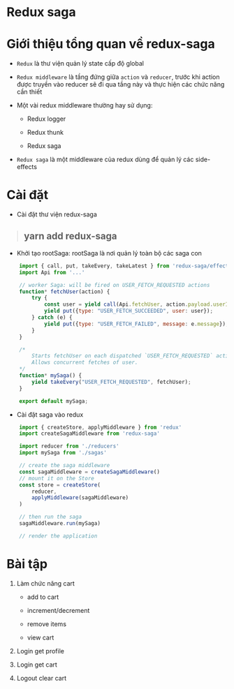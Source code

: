 # Redux saga

# Giới thiệu tổng quan về redux-saga

- `Redux` là thư viện quản lý state cấp độ global

- `Redux middleware` là tầng đứng giữa `action` và `reducer`, trước khi action được truyền vào reducer sẽ đi qua tầng này và thực hiện các chức năng cần thiết

- Một vài redux middleware thường hay sử dụng:
    
    - Redux logger

    - Redux thunk

    - Redux saga

- `Redux saga` là một middleware của redux dùng để quản lý các side-effects


# Cài đặt

- Cài đặt thư viện redux-saga

> ## yarn add redux-saga

- Khởi tạo rootSaga: rootSaga là nơi quản lý toàn bộ các saga con

```jsx
    import { call, put, takeEvery, takeLatest } from 'redux-saga/effects'
    import Api from '...'

    // worker Saga: will be fired on USER_FETCH_REQUESTED actions
    function* fetchUser(action) {
        try {
            const user = yield call(Api.fetchUser, action.payload.userId);
            yield put({type: "USER_FETCH_SUCCEEDED", user: user});
        } catch (e) {
            yield put({type: "USER_FETCH_FAILED", message: e.message});
        }
    }

    /*
        Starts fetchUser on each dispatched `USER_FETCH_REQUESTED` action.
        Allows concurrent fetches of user.
    */
    function* mySaga() {
        yield takeEvery("USER_FETCH_REQUESTED", fetchUser);
    }

    export default mySaga;
```

- Cài đặt saga vào redux

```jsx
    import { createStore, applyMiddleware } from 'redux'
    import createSagaMiddleware from 'redux-saga'

    import reducer from './reducers'
    import mySaga from './sagas'

    // create the saga middleware
    const sagaMiddleware = createSagaMiddleware()
    // mount it on the Store
    const store = createStore(
        reducer,
        applyMiddleware(sagaMiddleware)
    )

    // then run the saga
    sagaMiddleware.run(mySaga)

    // render the application

```


# Bài tập


1. Làm chức năng cart 

    - add to cart

    - increment/decrement

    - remove items

    - view cart

2. Login get profile

3. Login get cart

4. Logout clear cart